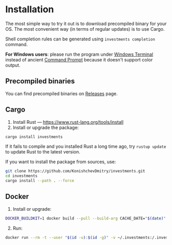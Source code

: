 # Installation

The most simple way to try it out is to download precompiled binary for your OS. The most convenient way (in terms of regular updates) is to use Cargo.

Shell completion rules can be generated using `investments completion` command.

**For Windows users**: please run the program under [Windows Terminal](https://aka.ms/terminal) instead of ancient [Command Prompt](https://en.wikipedia.org/wiki/Cmd.exe) because it doesn't support color output.

## Precompiled binaries

You can find precompiled binaries on [Releases](https://github.com/KonishchevDmitry/investments/releases) page.

## Cargo

1. Install Rust — https://www.rust-lang.org/tools/install
2. Install or upgrade the package:
```bash
cargo install investments
```
If it fails to compile and you installed Rust a long time ago, try `rustup update` to update Rust to the latest version.

If you want to install the package from sources, use:
```bash
git clone https://github.com/KonishchevDmitry/investments.git
cd investments
cargo install --path . --force
```

## Docker

1. Install or upgrade:
```bash
DOCKER_BUILDKIT=1 docker build --pull --build-arg CACHE_DATE="$(date)" -t investments https://raw.githubusercontent.com/KonishchevDmitry/investments/master/install.dockerfile
```
2. Run:
```bash
docker run --rm -t --user "$(id -u):$(id -g)" -v ~/.investments:/.investments investments
```
